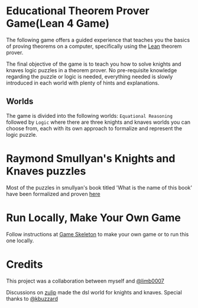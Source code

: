 # Educational Theorem Prover Game(Lean 4 Game)
The following game offers a guided experience that teaches you the basics of proving theorems on a computer, specifically using the [Lean](https://lean-lang.org/) theorem prover.

The final objective of the game is to teach you how to solve knights and knaves logic puzzles in a theorem prover. No pre-requisite knowledge regarding the puzzle or logic is needed, everything needed is slowly introduced in each world with plenty of hints and explanations.

## Worlds
The game is divided into the following worlds:
`Equational Reasoning` followed by `Logic` where there are three knights and knaves worlds you can choose from, each with its own approach to formalize and represent the logic puzzle.

# Raymond Smullyan's Knights and Knaves puzzles
Most of the puzzles in smullyan's book titled 'What is the name of this book' have been formalized and proven [here](https://github.com/JadAbouHawili/Raymond-Smullyan-KnightsAndKnaves)

# Run Locally, Make Your Own Game
Follow instructions at [Game Skeleton](https://github.com/hhu-adam/GameSkeleton) to make your own game or to run this one locally.

# Credits
This project was a collaboration between myself and [@limb0007](https://github.com/limb0007)

Discussions on [zulip](https://leanprover.zulipchat.com/#narrow/channel/113488-general/topic/New.20game.20posted.20on.20Lean.20Game.20Server.20.28Knights.20And.20Knaves.29) made the dsl world for knights and knaves.
Special thanks to [@kbuzzard](https://github.com/kbuzzard)
